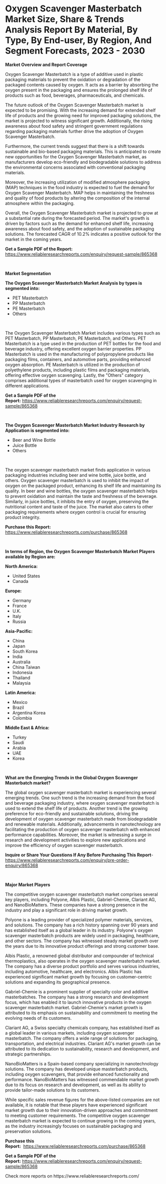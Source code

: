 <p><h1>Oxygen Scavenger Masterbatch Market Size, Share & Trends Analysis Report By Material, By Type, By End-user, By Region, And Segment Forecasts, 2023 - 2030</h1></p><p><strong>Market Overview and Report Coverage</strong></p>
<p><p>Oxygen Scavenger Masterbatch is a type of additive used in plastic packaging materials to prevent the oxidation or degradation of the packaged contents caused by oxygen. It acts as a barrier by absorbing the oxygen present in the packaging and ensures the prolonged shelf life of products such as food, beverages, pharmaceuticals, and chemicals.</p><p>The future outlook of the Oxygen Scavenger Masterbatch market is expected to be promising. With the increasing demand for extended shelf life of products and the growing need for improved packaging solutions, the market is projected to witness significant growth. Additionally, the rising awareness about food safety and stringent government regulations regarding packaging materials further drive the adoption of Oxygen Scavenger Masterbatch.</p><p>Furthermore, the current trends suggest that there is a shift towards sustainable and bio-based packaging materials. This is anticipated to create new opportunities for the Oxygen Scavenger Masterbatch market, as manufacturers develop eco-friendly and biodegradable solutions to address the environmental concerns associated with conventional packaging materials.</p><p>Moreover, the increasing utilization of modified atmosphere packaging (MAP) techniques in the food industry is expected to fuel the demand for Oxygen Scavenger Masterbatch. MAP helps in maintaining the freshness and quality of food products by altering the composition of the internal atmosphere within the packaging.</p><p>Overall, the Oxygen Scavenger Masterbatch market is projected to grow at a substantial rate during the forecasted period. The market's growth is driven by factors such as the demand for enhanced shelf life, increasing awareness about food safety, and the adoption of sustainable packaging solutions. The forecasted CAGR of 10.2% indicates a positive outlook for the market in the coming years.</p></p>
<p><strong>Get a Sample PDF of the Report:</strong> <a href="https://www.reliableresearchreports.com/enquiry/request-sample/865368">https://www.reliableresearchreports.com/enquiry/request-sample/865368</a></p>
<p>&nbsp;</p>
<p><strong>Market Segmentation</strong></p>
<p><strong>The Oxygen Scavenger Masterbatch Market Analysis by types is segmented into:</strong></p>
<p><ul><li>PET Masterbatch</li><li>PP Masterbatch</li><li>PE Masterbatch</li><li>Others</li></ul></p>
<p>&nbsp;</p>
<p><p>The Oxygen Scavenger Masterbatch Market includes various types such as PET Masterbatch, PP Masterbatch, PE Masterbatch, and Others. PET Masterbatch is a type used in the production of PET bottles for the food and beverage industry, offering excellent oxygen barrier properties. PP Masterbatch is used in the manufacturing of polypropylene products like packaging films, containers, and automotive parts, providing enhanced oxygen absorption. PE Masterbatch is utilized in the production of polyethylene products, including plastic films and packaging materials, offering effective oxygen scavenging. Lastly, the "Others" category comprises additional types of masterbatch used for oxygen scavenging in different applications.</p></p>
<p><strong>Get a Sample PDF of the Report:</strong>&nbsp;<a href="https://www.reliableresearchreports.com/enquiry/request-sample/865368">https://www.reliableresearchreports.com/enquiry/request-sample/865368</a></p>
<p>&nbsp;</p>
<p><strong>The Oxygen Scavenger Masterbatch Market Industry Research by Application is segmented into:</strong></p>
<p><ul><li>Beer and Wine Bottle</li><li>Juice Bottle</li><li>Others</li></ul></p>
<p>&nbsp;</p>
<p><p>The oxygen scavenger masterbatch market finds application in various packaging industries including beer and wine bottle, juice bottle, and others. Oxygen scavenger masterbatch is used to inhibit the impact of oxygen on the packaged product, enhancing its shelf life and maintaining its quality. In beer and wine bottles, the oxygen scavenger masterbatch helps to prevent oxidation and maintain the taste and freshness of the beverage. Similarly, in juice bottles, it inhibits the entry of oxygen, preserving the nutritional content and taste of the juice. The market also caters to other packaging requirements where oxygen control is crucial for ensuring product integrity.</p></p>
<p><strong>Purchase this Report:</strong>&nbsp; <a href="https://www.reliableresearchreports.com/purchase/865368">https://www.reliableresearchreports.com/purchase/865368</a></p>
<p>&nbsp;</p>
<p><strong>In terms of Region, the Oxygen Scavenger Masterbatch Market Players available by Region are:</strong></p>
<p>
    <p> <strong> North America: </strong>
        <ul>
            <li>United States</li>
            <li>Canada</li>
        </ul>
        </p> 
    <p> <strong> Europe: </strong>
        <ul>
            <li>Germany</li>
            <li>France</li>
            <li>U.K.</li>
            <li>Italy</li>
            <li>Russia</li>
        </ul>
        </p> 
    <p> <strong> Asia-Pacific: </strong>
        <ul>
            <li>China</li>
            <li>Japan</li>
            <li>South Korea</li>
            <li>India</li>
            <li>Australia</li>
            <li>China Taiwan</li>
            <li>Indonesia</li>
            <li>Thailand</li>
            <li>Malaysia</li>
        </ul>
        </p> 
    <p> <strong> Latin America: </strong>
        <ul>
            <li>Mexico</li>
            <li>Brazil</li>
            <li>Argentina Korea</li>
            <li>Colombia</li>
        </ul>
        </p> 
    <p> <strong> Middle East & Africa: </strong>
        <ul>
            <li>Turkey</li>
            <li>Saudi</li>
            <li>Arabia</li>
            <li>UAE</li>
            <li>Korea</li>
        </ul>
    </p>
    </p>
<p>&nbsp;</p>
<p><strong>What are the Emerging Trends in the Global Oxygen Scavenger Masterbatch market?</strong></p>
<p><p>The global oxygen scavenger masterbatch market is experiencing several emerging trends. One such trend is the increasing demand from the food and beverage packaging industry, where oxygen scavenger masterbatch is used to extend the shelf life of products. Another trend is the growing preference for eco-friendly and sustainable solutions, driving the development of oxygen scavenger masterbatch made from biodegradable and renewable materials. Additionally, advancements in nanotechnology are facilitating the production of oxygen scavenger masterbatch with enhanced performance capabilities. Moreover, the market is witnessing a surge in research and development activities to explore new applications and improve the efficiency of oxygen scavenger masterbatch.</p></p>
<p><strong>Inquire or Share Your Questions If Any Before Purchasing This Report</strong>- <a href="https://www.reliableresearchreports.com/enquiry/pre-order-enquiry/865368">https://www.reliableresearchreports.com/enquiry/pre-order-enquiry/865368</a></p>
<p>&nbsp;</p>
<p><strong>Major Market Players</strong></p>
<p><p>The competitive oxygen scavenger masterbatch market comprises several key players, including Polyone, Albis Plastic, Gabriel-Chemie, Clariant AG, and NanoBioMatters. These companies have a strong presence in the industry and play a significant role in driving market growth.</p><p>Polyone is a leading provider of specialized polymer materials, services, and solutions. The company has a rich history spanning over 90 years and has established itself as a global leader in its industry. Polyone's oxygen scavenger masterbatch products are widely used in packaging, healthcare, and other sectors. The company has witnessed steady market growth over the years due to its innovative product offerings and strong customer base.</p><p>Albis Plastic, a renowned global distributor and compounder of technical thermoplastics, also operates in the oxygen scavenger masterbatch market. The company has a diverse product portfolio and serves various industries, including automotive, healthcare, and electronics. Albis Plastic has experienced significant market growth by focusing on customer-centric solutions and expanding its geographical presence.</p><p>Gabriel-Chemie is a prominent supplier of specialty color and additive masterbatches. The company has a strong research and development focus, which has enabled it to launch innovative products in the oxygen scavenger masterbatch market. Gabriel-Chemie's market growth is attributed to its emphasis on sustainability and commitment to meeting the evolving needs of its customers.</p><p>Clariant AG, a Swiss specialty chemicals company, has established itself as a global leader in various markets, including oxygen scavenger masterbatch. The company offers a wide range of solutions for packaging, transportation, and electrical industries. Clariant AG's market growth can be attributed to its dedication to sustainability, research and development, and strategic partnerships.</p><p>NanoBioMatters is a Spain-based company specializing in nanotechnology solutions. The company has developed unique masterbatch products, including oxygen scavengers, that provide enhanced functionality and performance. NanoBioMatters has witnessed commendable market growth due to its focus on research and development, as well as its ability to provide tailor-made solutions to its customers.</p><p>While specific sales revenue figures for the above-listed companies are not available, it is notable that these players have experienced significant market growth due to their innovation-driven approaches and commitment to meeting customer requirements. The competitive oxygen scavenger masterbatch market is expected to continue growing in the coming years, as the industry increasingly focuses on sustainable packaging and preservation solutions.</p></p>
<p><strong>Purchase this Report:</strong>&nbsp;&nbsp;<a href="https://www.reliableresearchreports.com/purchase/865368">https://www.reliableresearchreports.com/purchase/865368</a></p>
<p></p>
<p><strong>Get a Sample PDF of the Report:</strong>&nbsp;<a href="https://www.reliableresearchreports.com/enquiry/request-sample/865368">https://www.reliableresearchreports.com/enquiry/request-sample/865368</a></p>
<p>Check more reports on https://www.reliableresearchreports.com/</p>
